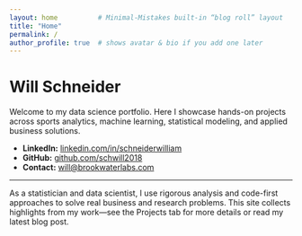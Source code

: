 ```yaml
---
layout: home          # Minimal‑Mistakes built‑in “blog roll” layout
title: "Home"
permalink: /
author_profile: true  # shows avatar & bio if you add one later
---
```


# Will Schneider

Welcome to my data science portfolio. Here I showcase hands-on projects across sports analytics, machine learning, statistical modeling, and applied business solutions.

- **LinkedIn:** [linkedin.com/in/schneiderwilliam](https://linkedin.com/in/schneiderwilliam)
- **GitHub:** [github.com/schwill2018](https://github.com/schwill2018)
- **Contact:** [will@brookwaterlabs.com](mailto:will@brookwaterlabs.com)

---

As a statistician and data scientist, I use rigorous analysis and code-first approaches to solve real business and research problems. This site collects highlights from my work—see the Projects tab for more details or read my latest blog post.


